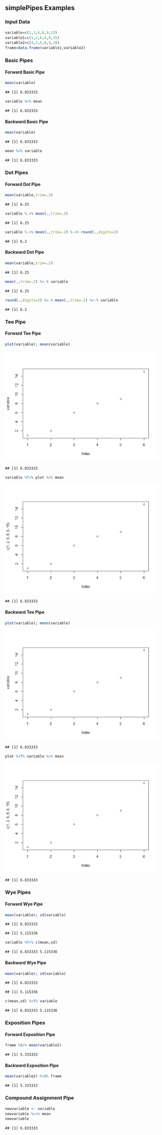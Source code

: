 
## simplePipes Examples

### Input Data


```r
variable=c(1,2,6,8,9,15)
variable1=c(1,2,6,8,9,15)
variable2=c(4,3,5,6,4,10)
frame=data.frame(variable1,variable2)
```

### Basic Pipes

#### Forward Basic Pipe


```r
mean(variable)
```

```
## [1] 6.833333
```

```r
variable %>% mean
```

```
## [1] 6.833333
```

#### Backward Basic Pipe


```r
mean(variable)
```

```
## [1] 6.833333
```

```r
mean %<% variable
```

```
## [1] 6.833333
```

### Dot Pipes

#### Forward Dot Pipe


```r
mean(variable,trim=.2)
```

```
## [1] 6.25
```

```r
variable %.>% mean(.,trim=.2)
```

```
## [1] 6.25
```

```r
variable %.>% mean(.,trim=.2) %.>% round(.,digits=1)
```

```
## [1] 6.2
```

#### Backward Dot Pipe


```r
mean(variable,trim=.2)
```

```
## [1] 6.25
```

```r
mean(.,trim=.2) %<.% variable
```

```
## [1] 6.25
```

```r
round(.,digits=1) %<.% mean(.,trim=.2) %<.% variable
```

```
## [1] 6.2
```

### Tee Pipe

#### Forward Tee Pipe


```r
plot(variable); mean(variable)
```

![](figures/Forward-Tee-Plot-1.png)<!-- -->

```
## [1] 6.833333
```

```r
variable %T>% plot %>% mean
```

![](figures/Forward-Tee-Plot-2.png)<!-- -->

```
## [1] 6.833333
```

#### Backward Tee Pipe


```r
plot(variable); mean(variable)
```

![](figures/Backward-Tee-Plot-1.png)<!-- -->

```
## [1] 6.833333
```

```r
plot %<T% variable %>% mean
```

![](figures/Backward-Tee-Plot-2.png)<!-- -->

```
## [1] 6.833333
```

### Wye Pipes

#### Forward Wye Pipe


```r
mean(variable); sd(variable)
```

```
## [1] 6.833333
```

```
## [1] 5.115336
```

```r
variable %Y>% c(mean,sd)
```

```
## [1] 6.833333 5.115336
```

#### Backward Wye Pipe


```r
mean(variable); sd(variable)
```

```
## [1] 6.833333
```

```
## [1] 5.115336
```

```r
c(mean,sd) %<Y% variable
```

```
## [1] 6.833333 5.115336
```

### Exposition Pipes

#### Forward Exposition Pipe


```r
frame %$>% mean(variable2)
```

```
## [1] 5.333333
```

#### Backward Exposition Pipe


```r
mean(variable2) %<$% frame
```

```
## [1] 5.333333
```

### Compound Assignment Pipe


```r
newvariable <- variable
newvariable %<>% mean
newvariable
```

```
## [1] 6.833333
```
